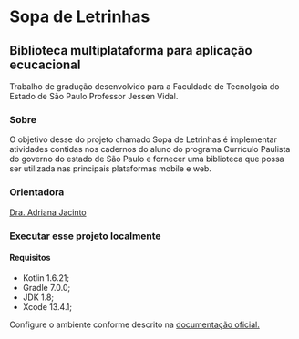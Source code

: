 # Sopa de Letrinhas

## Biblioteca multiplataforma para aplicação ecucacional

Trabalho de gradução desenvolvido para a Faculdade de Tecnolgoia do Estado de São Paulo Professor Jessen Vidal.

### Sobre
O objetivo desse do projeto chamado Sopa de Letrinhas é implementar atividades contidas nos cadernos do aluno do programa Currículo Paulista do governo do estado de São Paulo e fornecer uma biblioteca que possa ser utilizada nas principais plataformas mobile e web.

### Orientadora
[Dra. Adriana Jacinto](http://buscatextual.cnpq.br/buscatextual/visualizacv.do;jsessionid=5FCC48A617B56239C9D823092AADD2B1.buscatextual_3)

### Executar esse projeto localmente

#### Requisitos
- Kotlin 1.6.21;
- Gradle 7.0.0;
- JDK 1.8;
- Xcode 13.4.1;

Configure o ambiente conforme descrito na [documentação oficial.](https://kotlinlang.org/docs/multiplatform-mobile-setup.html)
